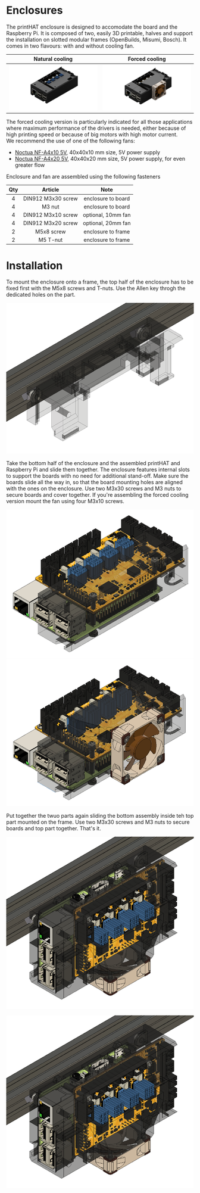 # Enclosures  
The printHAT enclosure is designed to accomodate the board and the Raspberry Pi. It is composed of two, easily 3D printable, halves and support the installation on slotted modular frames (OpenBuilds, Misumi, Bosch). It comes in two flavours: with and without cooling fan. 

| Natural cooling  | Forced cooling | 
|:-------------------------:|:-------:|
|![alt](../../img/case_pHAT_1.0_back.png) | ![alt](../../img/case_pHAT_1.0_fan_back.png) |

The forced cooling version is particularly indicated for all those applications where maximum performance of the drivers is needed, either because of high printing speed or because of big motors with high motor current.  
We recommend the use of one of the following fans:
* [Noctua NF-A4x10 5V](https://noctua.at/en/products/fan/nf-a4x10-5v), 40x40x10 mm size, 5V power supply
* [Noctua NF-A4x20 5V](https://noctua.at/en/products/fan/nf-a4x20-5v), 40x40x20 mm size, 5V power supply, for even greater flow

Enclosure and fan are assembled using the following fasteners  

| Qty | Article | Note |
|:---:|:---:|:---:|
| 4 | DIN912 M3x30 screw | enclosure to board  |
| 4 | M3 nut  | enclosure to board  |
| 4 | DIN912 M3x10 screw  | optional, 10mm fan  |
| 4 | DIN912 M3x20 screw  | optional, 20mm fan  |
| 2 | M5x8 screw  | enclosure to frame |
| 2 | M5 T-nut | enclosure to frame |

# Installation
To mount the enclosure onto a frame, the top half of the enclosure has to be fixed first with the M5x8 screws and T-nuts. Use the Allen key throgh the dedicated holes on the part.

![alt](../../img/enclosures/enc_step_1.png)

Take the bottom half of the enclosure and the assembled printHAT and Raspberry Pi and slide them together. The enclosure features internal slots to support the boards with no need for additional stand-off. Make sure the boards slide all the way in, so that the board mounting holes are aligned with the ones on the enclosure. Use two M3x30 screws and M3 nuts to secure boards and cover together. If you're assembling the forced cooling version mount the fan using four M3x10 screws.  
 
![alt](../../img/enclosures/enc_step_2.png)
![alt](../../img/enclosures/enc_step_3.png)
  
Put together the twuo parts again sliding the bottom assembly inside teh top part mounted on the frame. Use two M3x30 screws and M3 nuts to secure boards and top part together. That's it.

![alt](../../img/enclosures/enc_step_4.png)

![alt](../../img/enclosures/enc_step_4.png)
